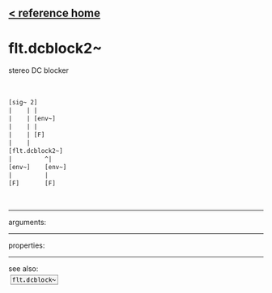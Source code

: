 [< reference home](ceammc_lib.html)
---

# flt.dcblock2~


stereo DC blocker

```


[sig~ 2]
|    | |
|    | [env~]
|    | |
|    | [F]
|    |
[flt.dcblock2~]
|         ^|
[env~]    [env~]
|         |
[F]       [F]

            
```

---
arguments:


---
properties:


---
see also:<br>
[![flt.dcblock~](img/object_flt.dcblock~.png)](flt.dcblock~.html)
